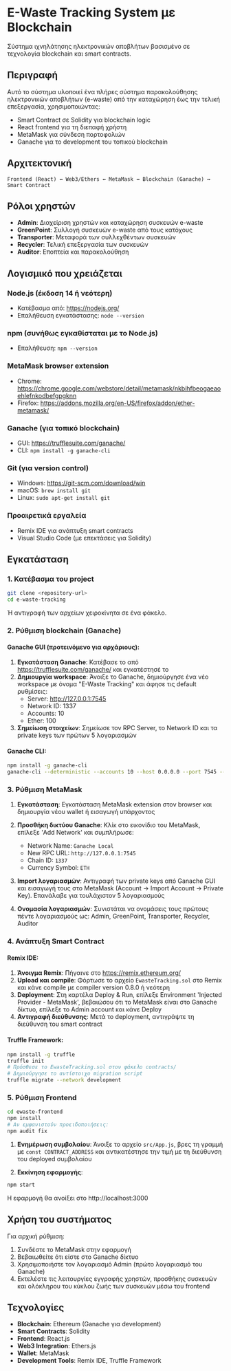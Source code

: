 # E-Waste Tracking System με Blockchain

Σύστημα ιχνηλάτησης ηλεκτρονικών αποβλήτων βασισμένο σε τεχνολογία blockchain και smart contracts.

## Περιγραφή

Αυτό το σύστημα υλοποιεί ένα πλήρες σύστημα παρακολούθησης ηλεκτρονικών αποβλήτων (e-waste) από την καταχώρηση έως την τελική επεξεργασία, χρησιμοποιώντας:

- Smart Contract σε Solidity για blockchain logic
- React frontend για τη διεπαφή χρήστη
- MetaMask για σύνδεση πορτοφολιών
- Ganache για το development του τοπικού blockchain

## Αρχιτεκτονική

```
Frontend (React) ↔ Web3/Ethers ↔ MetaMask ↔ Blockchain (Ganache) ↔ Smart Contract
```

## Ρόλοι χρηστών

- **Admin**: Διαχείριση χρηστών και καταχώρηση συσκευών e-waste
- **GreenPoint**: Συλλογή συσκευών e-waste από τους κατόχους
- **Transporter**: Μεταφορά των συλλεχθέντων συσκευών
- **Recycler**: Τελική επεξεργασία των συσκευών
- **Auditor**: Εποπτεία και παρακολούθηση

## Λογισμικό που χρειάζεται

### Node.js (έκδοση 14 ή νεότερη)
- Κατέβασμα από: https://nodejs.org/
- Επαλήθευση εγκατάστασης: `node --version`

### npm (συνήθως εγκαθίσταται με το Node.js)
- Επαλήθευση: `npm --version`

### MetaMask browser extension
- Chrome: https://chrome.google.com/webstore/detail/metamask/nkbihfbeogaeaoehlefnkodbefgpgknn
- Firefox: https://addons.mozilla.org/en-US/firefox/addon/ether-metamask/

### Ganache (για τοπικό blockchain)
- GUI: https://trufflesuite.com/ganache/
- CLI: `npm install -g ganache-cli`

### Git (για version control)
- Windows: https://git-scm.com/download/win
- macOS: `brew install git`
- Linux: `sudo apt-get install git`

### Προαιρετικά εργαλεία
- Remix IDE για ανάπτυξη smart contracts
- Visual Studio Code (με επεκτάσεις για Solidity)

## Εγκατάσταση

### 1. Κατέβασμα του project
```bash
git clone <repository-url>
cd e-waste-tracking
```
Ή αντιγραφή των αρχείων χειροκίνητα σε ένα φάκελο.

### 2. Ρύθμιση blockchain (Ganache)

#### Ganache GUI (προτεινόμενο για αρχάριους):
1. **Εγκατάσταση Ganache**: Κατέβασε το από https://trufflesuite.com/ganache/ και εγκατέστησέ το
2. **Δημιουργία workspace**: Άνοιξε το Ganache, δημιούργησε ένα νέο workspace με όνομα "E-Waste Tracking" και άφησε τις default ρυθμίσεις:
   - Server: http://127.0.0.1:7545
   - Network ID: 1337
   - Accounts: 10
   - Ether: 100
3. **Σημείωση στοιχείων**: Σημείωσε τον RPC Server, το Network ID και τα private keys των πρώτων 5 λογαριασμών

#### Ganache CLI:
```bash
npm install -g ganache-cli
ganache-cli --deterministic --accounts 10 --host 0.0.0.0 --port 7545 --networkId 1337
```

### 3. Ρύθμιση MetaMask

1. **Εγκατάσταση**: Εγκατάσταση MetaMask extension στον browser και δημιουργία νέου wallet ή εισαγωγή υπάρχοντος

2. **Προσθήκη δικτύου Ganache**: Κλίκ στο εικονίδιο του MetaMask, επίλεξε 'Add Network' και συμπλήρωσε:
   - Network Name: `Ganache Local`
   - New RPC URL: `http://127.0.0.1:7545`
   - Chain ID: `1337`
   - Currency Symbol: `ETH`

3. **Import λογαριασμών**: Αντιγραφή των private keys από Ganache GUI και εισαγωγή τους στο MetaMask (Account → Import Account → Private Key). Επανάλαβε για τουλάχιστον 5 λογαριασμούς

4. **Ονομασία λογαριασμών**: Συνιστάται να ονομάσεις τους πρώτους πέντε λογαριασμούς ως: Admin, GreenPoint, Transporter, Recycler, Auditor

### 4. Ανάπτυξη Smart Contract

#### Remix IDE:
1. **Άνοιγμα Remix**: Πήγαινε στο https://remix.ethereum.org/
2. **Upload και compile**: Φόρτωσε το αρχείο `EwasteTracking.sol` στο Remix και κάνε compile με compiler version 0.8.0 ή νεότερη
3. **Deployment**: Στη καρτέλα Deploy & Run, επίλεξε Environment 'Injected Provider - MetaMask', βεβαιώσου ότι το MetaMask είναι στο Ganache δίκτυο, επίλεξε το Admin account και κάνε Deploy
4. **Αντιγραφή διεύθυνσης**: Μετά το deployment, αντιγράψτε τη διεύθυνση του smart contract

#### Truffle Framework:
```bash
npm install -g truffle
truffle init
# Πρόσθεσε το EwasteTracking.sol στον φάκελο contracts/
# Δημιούργησε το αντίστοιχο migration script
truffle migrate --network development
```

### 5. Ρύθμιση Frontend

```bash
cd ewaste-frontend
npm install
# Αν εμφανιστούν προειδοποιήσεις:
npm audit fix
```

1. **Ενημέρωση συμβολαίου**: Άνοιξε το αρχείο `src/App.js`, βρες τη γραμμή με `const CONTRACT_ADDRESS` και αντικατέστησε την τιμή με τη διεύθυνση του deployed συμβολαίου

2. **Εκκίνηση εφαρμογής**:
```bash
npm start
```
Η εφαρμογή θα ανοίξει στο http://localhost:3000

## Χρήση του συστήματος

Για αρχική ρύθμιση:
1. Συνδέστε το MetaMask στην εφαρμογή
2. Βεβαιωθείτε ότι είστε στο Ganache δίκτυο
3. Χρησιμοποιήστε τον λογαριασμό Admin (πρώτο λογαριασμό του Ganache)
4. Εκτελέστε τις λειτουργίες εγγραφής χρηστών, προσθήκης συσκευών και ολόκληρου του κύκλου ζωής των συσκευών μέσω του frontend

## Τεχνολογίες

- **Blockchain**: Ethereum (Ganache για development)
- **Smart Contracts**: Solidity
- **Frontend**: React.js
- **Web3 Integration**: Ethers.js
- **Wallet**: MetaMask
- **Development Tools**: Remix IDE, Truffle Framework